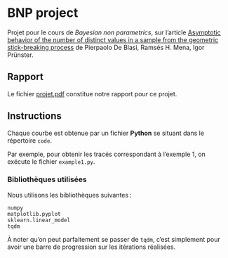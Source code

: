 # BNP project
 Projet pour le cours de *Bayesian non parametrics*, sur l’article
 [Asymptotic behavior of the number of distinct values in a sample from the geometric stick-breaking process](https://arxiv.org/abs/2101.07607)
de Pierpaolo De Blasi, Ramsés H. Mena, Igor Prünster.

## Rapport
Le fichier [projet.pdf](https://github.com/Manu0225/BNP_project/releases/download/v1.1/projet.pdf) 
 constitue notre rapport pour ce projet.
## Instructions
Chaque courbe est obtenue par un fichier **Python** se situant dans le répertoire ```code```.

Par exemple, pour obtenir les tracés correspondant à l’exemple 1, on exécute le fichier
```example1.py```.


### Bibliothèques utilisées
Nous utilisons les bibliothèques suivantes :
    
    numpy
    matplotlib.pyplot
    sklearn.linear_model
    tqdm

À noter qu’on peut parfaitement se passer de ```tqdm```,
c’est simplement pour avoir une barre de progression
sur les itérations réalisées.